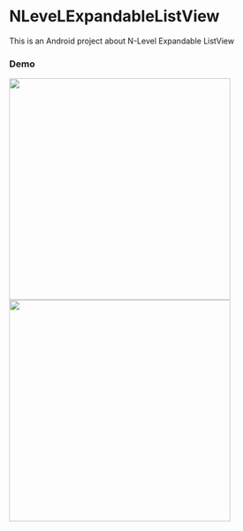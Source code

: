 # NLeveLExpandableListView
This is an Android project about N-Level Expandable ListView

### Demo

<img src="https://github.com/sadra/NLeveLExpandableListView/blob/master/art/nlevel-expandable-list.png" width="400"> <img src="https://github.com/sadra/NLeveLExpandableListView/blob/master/art/nlevel-expandable-list.gif" width="400">
